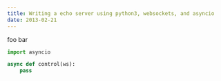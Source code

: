 ```yaml
---
title: Writing a echo server using python3, websockets, and asyncio
date: 2013-02-21
---
```


foo bar

```python
import asyncio

async def control(ws):
    pass
```

<!-- more -->
